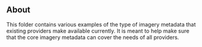 ## About

This folder contains various examples of the type of imagery metadata that existing providers make available currently.
It is meant to help make sure that the core imagery metadata can cover the needs of all providers.
